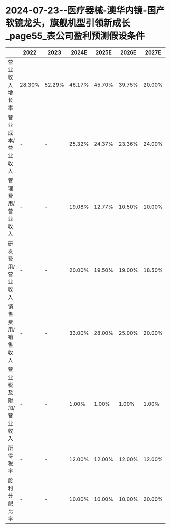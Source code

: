# 2024-07-23--医疗器械-澳华内镜-国产软镜龙头，旗舰机型引领新成长_page55_表公司盈利预测假设条件

|   | 2022 | 2023 | 2024E | 2025E | 2026E | 2027E | 2028E |
|---|-----|-----|------|------|------|------|------|
| 营业收入增长率 | 28.30% | 52.29% | 46.17% | 45.70% | 39.75% | 20.00% | 15.00% |
| 营业成本/营业收入 | - | - | 25.32% | 24.37% | 23.36% | 24.00% | 24.00% |
| 管理费用/营业收入 | - | - | 19.08% | 12.77% | 10.50% | 10.00% | 9.90% |
| 研发费用/营业收入 | - | - | 20.00% | 19.50% | 19.00% | 18.50% | 18.00% |
| 销售费用/销售收入 | - | - | 33.00% | 28.00% | 25.00% | 20.00% | - |
| 营业税及附加/营业收入 | - | - | 1.00% | 1.00% | 1.00% | 1.00% | 1.00% |
| 所得税率 | - | - | 12.00% | 12.00% | 12.00% | 12.00% | 12.00% |
| 股利分配比率 | - | - | 10.00% | 10.00% | 10.00% | 20.00% | 20.00% |